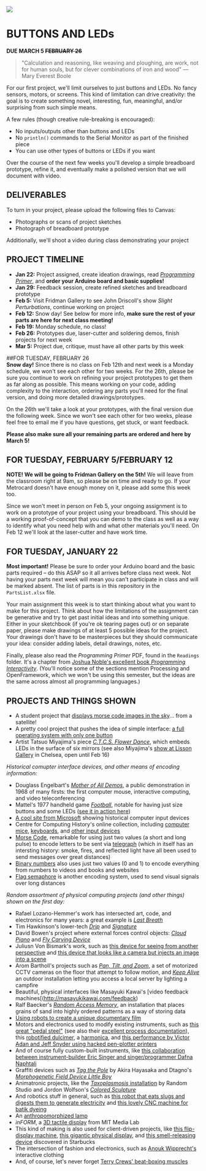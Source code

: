 ![](https://raw.githubusercontent.com/jeffThompson/PhysicalComputing/master/Images/01_ButtonsAndLEDs/RetroGameCabinets.jpg)

# BUTTONS AND LEDs
**DUE MARCH 5 ~~FEBRUARY 26~~**

> "Calculation and reasoning, like weaving and ploughing, are work, not for human souls, but for clever combinations of iron and wood" — Mary Everest Boole

For our first project, we'll limit ourselves to just buttons and LEDs. No fancy sensors, motors, or screens. This kind of limitation can drive creativity: the goal is to create something novel, interesting, fun, meaningful, and/or surprising from such simple means.

A few rules (though creative rule-breaking is encouraged):  
* No inputs/outputs other than buttons and LEDs  
* No `println()` commands to the Serial Monitor as part of the finished piece  
* You can use other types of buttons or LEDs if you want  

Over the course of the next few weeks you'll develop a simple breadboard prototype, refine it, and eventually make a polished version that we will document with video.

## DELIVERABLES  
To turn in your project, please upload the following files to Canvas:  
* Photographs or scans of project sketches     
* Photograph of breadboard prototype  

Additionally, we'll shoot a video during class demonstrating your project

## PROJECT TIMELINE  

* **Jan 22:** Project assigned, create ideation drawings, read [*Programming Primer*](https://github.com/jeffThompson/PhysicalComputing/blob/master/Readings/ProgrammingPrimer_ProgrammingInteractivity_JoshuaNoble.pdf), and **order your Arduino board and basic supplies!**    
* **Jan 29:** Feedback session, create refined sketches and breadboard prototype  
* **Feb 5:** Visit Fridman Gallery to see John Driscoll's show *Slight Perturbations*, continue working on project  
* **Feb 12:** Snow day! See below for more info, **make sure the rest of your parts are here for next class meeting!**  
* **Feb 19:** Monday schedule, no class!  
* **Feb 26:** Prototypes due, laser-cutter and soldering demos, finish projects for next week  
* **Mar 5:** Project due, critique, must have all other parts by this week  

##FOR TUESDAY, FEBRUARY 26  
**Snow day!** Since there is no class on Feb 12th and next week is a Monday schedule, we won't see each other for two weeks. For the 26th, please be sure you continue to work on refining your project prototypes to get them as far along as possible. This means working on your code, adding complexity to the interaction, ordering any parts you'll need for the final version, and doing more detailed drawings/prototypes.

On the 26th we'll take a look at your prototypes, with the final version due the following week. Since we won't see each other for two weeks, please feel free to email me if you have questions, get stuck, or want feedback.

**Please also make sure all your remaining parts are ordered and here by March 5!**

## FOR TUESDAY, FEBRUARY 5/FEBRUARY 12  
**NOTE! We will be going to Fridman Gallery on the 5th!** We will leave from the classroom right at 9am, so please be on time and ready to go. If your Metrocard doesn't have enough money on it, please add some this week too.

Since we won't meet in person on Feb 5, your ongoing assignment is to work on a prototype of your project using your breadboard. This should be a working proof-of-concept that you can demo to the class as well as a way to identify what you need help with and what other materials you'll need. On Feb 12 we'll look at the laser-cutter and have work time.

## FOR TUESDAY, JANUARY 22  
**Most important!** Please be sure to order your Arduino board and the basic parts required – do this ASAP so it all arrives before class next week. Not having your parts next week will mean you can't participate in class and will be marked absent. The list of parts is in this repository in the `PartsList.xlsx` file.

Your main assignment this week is to start thinking about what you want to make for this project. Think about how the limitations of the assignment can be generative and try to get past initial ideas and into something unique. Either in your sketchbook (if you're ok tearing pages out) or on separate paper, please make drawings of at least 5 possible ideas for the project. Your drawings don't have to be masterpieces but they should communicate your idea: consider adding labels, detail drawings, notes, etc.

Finally, please also read the *Programming Primer* PDF, found in the `Readings` folder. It's a chapter from [Joshua Noble's excellent book *Programming Interactivity*](http://shop.oreilly.com/product/0636920021735.do). (You'll notice some of the sections mention Processing and OpenFramework, which we won't be using this semester, but the ideas are the same across almost all programming languages.)

## PROJECTS AND THINGS SHOWN  
* A student project that [displays morse code images in the sky](https://hackaday.com/2012/12/12/observe-a-satellites-morse-code-message-today)... from a satellite!  
* A pretty cool project that pushes the idea of simple interface: [a full operating system with only one button](https://hackaday.com/2016/10/08/minimal-operating-system-one-button-one-led)  
* Artist Tatsuo Miyajima's piece [*C.T.C.S. Flower Dance*](https://tatsuomiyajima.com/work-projects/c-t-c-s-flower-dance), which embeds LEDs in the surface of six mirrors (see also Miyajima's [show at Lisson Gallery](https://www.lissongallery.com/exhibitions/tatsuo-miyajima-innumerable-life-buddha) in Chelsea, open until Feb 16)  

*Historical comupter interface devices, and other means of encoding information:*  
* Douglass Engelbart's [*Mother of All Demos*](https://www.youtube.com/watch?v=M5PgQS3ZBWA), a public demonstration in 1968 of many firsts: the first computer mouse, interactive computing, and video teleconferencing  
* Mattel's 1977 handheld game [*Football*](http://www.handheldmuseum.com/Mattel/FB.htm), notable for having just size buttons and some LEDs ([see it in action here](https://www.youtube.com/watch?v=fuEbVy6iTJ0))  
* [A cool site from Microsoft](https://www.microsoft.com/buxtoncollection/browse.aspx?from=http%3A%2F%2Fresearch.microsoft.com%2Fen-us%2Fum%2Fpeople%2Fbibuxton%2Fbuxtoncollection%2Fbrowse.aspx) showing historical computer input devices  
* Centre for Computing History's online collection, including [computer mice](http://www.computinghistory.org.uk/pages/49753/site-search/?q=mouse&type[0]=Accessory), [keyboards](http://www.computinghistory.org.uk/sec/12268/Keyboards/), and [other input devices](http://www.computinghistory.org.uk/sec/2674/Input-Devices/)  
* [Morse Code](https://en.wikipedia.org/wiki/Morse_code), remarkable for using just two values (a short and long pulse) to encode letters to be sent via [telegraph](https://en.wikipedia.org/wiki/Telegraphy) (which in itself has an intersting history: smoke, fires, and reflected light have all been used to send messages over great distances)  
* [Binary numbers](https://en.wikipedia.org/wiki/Binary_number) also uses just two values (0 and 1) to encode everything from numbers to videos and books and websites  
* [Flag semaphore](https://en.wikipedia.org/wiki/Flag_semaphore) is another encoding system, used to send visual signals over long distances  

*Random assortment of physical computing projects (and other things) shown on the first day:*  
* Rafael Lozano-Hemmer's work has intersected art, code, and electronics for many years: a great example is [*Last Breath*](http://www.lozano-hemmer.com/last_breath.php)  
* Tim Hawkinson's lower-tech [*Drip*](https://art21.org/watch/art-in-the-twenty-first-century/s2/tim-hawkinson-in-time-segment) and [*Signature*](https://www.format.com/magazine/galleries/art/tim-hawkinson-pace-gallery-portfolio)  
* David Bowen's project where external forces control objects: [*Cloud Piano*](http://www.dwbowen.com/cloud-piano) and [*Fly Carving Device*](http://www.dwbowen.com/fly-carving-device)  
* Juliusn Von Bismark's work, such as [this device for seeing from another perspective](http://juliusvonbismarck.com/bank/index.php?/projects/topshot-helmet) and [this device that looks like a camera but injects an image into a scene](http://juliusvonbismarck.com/bank/index.php?/projects/image-fulgurator/2)  
* Arom Bartholl's projects such as [*Pan, Tilt, and Zoom*](https://arambartholl.com/pan-tilt-and-zoom), a set of motorized CCTV cameras on the floor that attempt to follow motion, and [*Keep Alive*](https://arambartholl.com/keepalive) an outdoor installation letting you access a local server by lighting a campfire  
* Beautiful, physical interfaces like Masayuki Kawai's [video feedback machines[(http://masayukikawai.com/feedback)  
* Ralf Baecker's [*Random Access Memory*](http://www.rlfbckr.org/work/random-access-memory/), an installation that places grains of sand into highly ordered patterns as a way of storing data  
* [Using robots to create a unique documentary film](https://www.wired.com/2013/04/robot-documentary-tribeca/)  
* Motors and electronics used to modify existing instruments, such as [this great "pedal steel"](https://hackaday.com/2014/07/09/servobender-the-electronic-pedal-steel/#more-126312) (see also their [excellent process documentation](https://imgur.com/a/a0ZlW)), this [robotified dulcimer](https://hackaday.com/2014/05/15/eerie-robotic-instruments-make-use-of-servos-and-solenoids/#more-122305), a [harmonica](https://hackaday.com/2018/12/13/the-battle-between-robot-harmonica-and-machine-finger-rages-on/), and [this performance by Victor Adan and Jeff Snyder using hacked pen-plotter printers](https://vimeo.com/4611451)  
* And of course fully custom-built instruments, like [this collaboration between instrument-builder Eric Singer and singer/programmer Dafna Naphtali](http://dafna.info/robotica/)  
* Graffiti devices such as [*Tag the Pole*](https://vimeo.com/54069507) by Akira Hayasaka and Dtagno's [*Morphogenetic Field Device Little Boy*](https://www.huffingtonpost.com/2011/07/13/berlin-street-artist-dtag_n_894999.html?ir=Weird%20News)  
* Animatronic projects, like the [*Taxoplasmosis* installation](https://vimeo.com/49759812) by Random Studio and Jordon Wolfson's [*Colored Sculpture*](https://www.davidzwirner.com/exhibitions/jordan-wolfson-0)  
* And robotics stuff in general, such as [this robot that eats slugs and digests them to generate electricity](https://web.archive.org/web/20050908182307/http://www.ias.uwe.ac.uk/Robots/slugbot.htm) and [this lovely CNC machine for batik dyeing](https://hackaday.com/2018/05/08/we-couldnt-resist-this-cnc-batik-bot)  
* An [anthropomorphized lamp](http://berglondon.com/blog/2012/12/19/lamps)  
* *inFORM*, a [3D tactile display](https://vimeo.com/79179138) from MIT Media Lab  
* This kind of making is also used for client-driven projects, like [this flip-display machine](https://www.metalocus.es/en/news/window-display-issey-miyake-drawing-and-manual), [this gigantic physical display](https://vimeo.com/46857169), and [this smell-releasing device](https://imgur.com/a/OyWTq) discovered in Starbucks  
* The intersection of fashion and electronics, such as [Anouk Wipprecht's](http://www.anoukwipprecht.nl/#profile-anouk-wipprecht) interactive clothing  
* And, of course, let's never forget [Terry Crews' beat-boxing muscles](https://www.youtube.com/watch?v=S9iKC7vb-Ts)  

